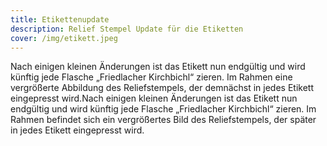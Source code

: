 ```yaml
---
title: Etikettenupdate
description: Relief Stempel Update für die Etiketten
cover: /img/etikett.jpeg
---
```

Nach einigen kleinen Änderungen ist das Etikett nun endgültig und wird künftig jede Flasche „Friedlacher Kirchbichl“ zieren. Im Rahmen eine vergrößerte Abbildung des Reliefstempels, der demnächst in jedes Etikett eingepresst wird.Nach einigen kleinen Änderungen ist das Etikett nun endgültig und wird künftig jede Flasche „Friedlacher Kirchbichl“ zieren. Im Rahmen befindet sich ein vergrößertes Bild des Reliefstempels, der später in jedes Etikett eingepresst wird.